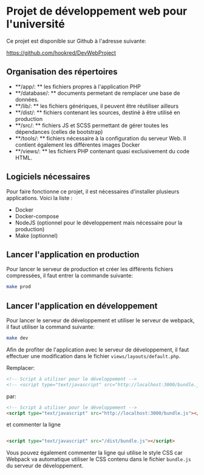 # Projet de développement web pour l'université

Ce projet est disponible sur Github à l'adresse suivante:

https://github.com/hookred/DevWebProject

## Organisation des répertoires

* **/app/: ** les fichiers propres à l'application PHP
* **/database/: ** documents permetant de remplacer une base de données.
* **/lib/: ** les fichiers génériques, il peuvent être réutiliser ailleurs
* **/dist/: ** fichiers contenant les sources, destiné à être utilisé en production
* **/src/: ** fichiers JS et SCSS permettant de gérer toutes les dépendances (celles de bootstrap)
* **/tools/: ** fichiers nécessaire à la configuration du serveur Web. Il contient également les différentes images Docker
* **/views/: ** les fichiers PHP contenant quasi exclusivement du code HTML.

## Logiciels nécessaires

Pour faire fonctionne ce projet, il est nécessaires d'installer plusieurs applications. Voici la liste :
 * Docker
 * Docker-compose
 * NodeJS (optionnel pour le développement mais nécessaire pour la production)
 * Make (optionnel)


## Lancer l'application en production

Pour lancer le serveur de production et créer les différents fichiers compressées, il faut entrer la commande suivante:

``` sh
make prod
```


## Lancer l'application en développement

Pour lancer le serveur de développement et utiliser le serveur de webpack, il faut utiliser la command suivante:

``` sh
make dev
```

Afin de profiter de l'application avec le serveur de développement, il faut effectuer une modification dans le fichier `views/layouts/default.php`.

Remplacer:

``` html
<!-- Script à utiliser pour le développement -->
<!-- <script type="text/javascript" src="http://localhost:3000/bundle.js"></script> -->
```

par:

``` html
<!-- Script à utiliser pour le développement -->
<script type="text/javascript" src="http://localhost:3000/bundle.js"></script>
```

et commenter la ligne

``` html

<script type="text/javascript" src="/dist/bundle.js"></script>
```

Vous pouvez également commenter la ligne qui utilise le style CSS car Webpack va automatique utiliser le CSS contenu dans le fichier `bundle.js` du serveur de développement.
